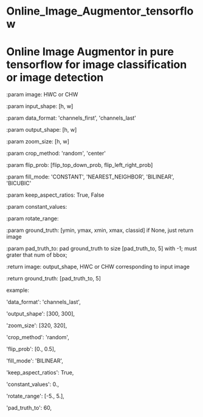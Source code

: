 # Online_Image_Augmentor_tensorflow


# Online Image Augmentor in pure tensorflow  for image classification or image detection

:param image: HWC or CHW
    
:param input_shape: [h, w]
    
:param data_format: 'channels_first', 'channels_last'
    
:param output_shape: [h, w]
    
:param zoom_size: [h, w]
    
:param crop_method: 'random', 'center'
    
:param flip_prob: [flip_top_down_prob, flip_left_right_prob]
    
:param fill_mode: 'CONSTANT', 'NEAREST_NEIGHBOR', 'BILINEAR', 'BICUBIC'
    
:param keep_aspect_ratios: True, False
    
:param constant_values:
    
:param rotate_range:
    
:param ground_truth: [ymin, ymax, xmin, xmax, classid]  if None, just return image
    
:param pad_truth_to: pad ground_truth to size [pad_truth_to, 5] with -1; must grater that num of bbox;
    
:return image: output_shape, HWC or CHW corresponding to input image
    
:return ground_truth: [pad_truth_to, 5]
 
 
example:   

'data_format': 'channels_last', 
    
'output_shape': [300, 300],  
    
'zoom_size': [320, 320],
    
'crop_method': 'random',
    
'flip_prob': [0., 0.5],
    
'fill_mode': 'BILINEAR',
    
'keep_aspect_ratios': True,
    
'constant_values': 0.,
    
'rotate_range': [-5., 5.],
    
'pad_truth_to': 60,
    
